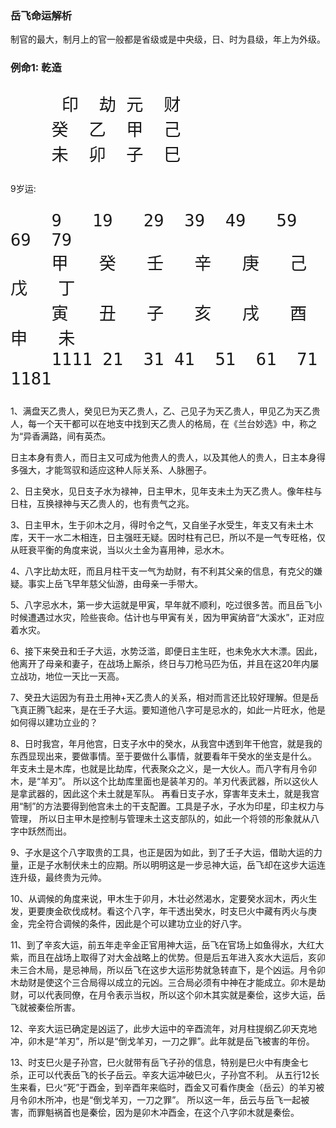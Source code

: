 ### 岳飞命运解析
制官的最大，制月上的官一般都是省级或是中央级，日、时为县级，年上为外级。

### 例命1: 乾造   
<font size=6 >

         印  劫 元  财
        癸  乙  甲  己 　　　
        未  卯  子  巳      　　　　　　　　　　　　

</font>

9岁运:         

<font size=6 face="仿宋">

        9   19   29  39  49   59   69  79 
        甲   癸   壬   辛   庚   己   戊   丁
        寅   丑   子   亥   戌   酉   申   未 
        1111 21  31 41  51  61  71  1181

</font>
        
1、满盘天乙贵人，癸见巳为天乙贵人，乙、己见子为天乙贵人，甲见乙为天乙贵人，每一个天干都可以在地支中找到天乙贵人的格局，在《兰台妙选》中，称之为“异香满路，间有英杰。 

日主本身有贵人，而日主又可成为他贵人的贵人，以及其他人的贵人，日主本身得多强大，才能驾驭和适应这种人际关系、人脉圈子。

2、日主癸水，见日支子水为禄神，日主甲木，见年支未土为天乙贵人。像年柱与日柱，互换禄神与天乙贵人的，也有贵气之兆。

3、日主甲木，生于卯木之月，得时令之气，又自坐子水受生，年支又有未土木库，天干一水二木相连，日主强旺无疑。因时柱有己巳，所以不是一气专旺格，仅从旺衰平衡的角度来说，当以火土金为喜用神，忌水木。

4、八字比劫太旺，而且月柱干支一气为劫财，有不利其父亲的信息，有克父的嫌疑。事实上岳飞早年慈父仙游，由母亲一手带大。

5、八字忌水木，第一步大运就是甲寅，早年就不顺利，吃过很多苦。而且岳飞小时候遭遇过水灾，险些丧命。估计也与甲寅有关，因为甲寅纳音“大溪水”，正对应着水灾。

6、接下来癸丑和壬子大运，水势泛滥，即便日主生旺，也未免水大木漂。因此，他离开了母亲和妻子，在战场上厮杀，终日与刀枪马匹为伍，并且在这20年内屡立战功，地位一天比一天高。

7、癸丑大运因为有丑土用神+天乙贵人的关系，相对而言还比较好理解。但是岳飞真正腾飞起来，是在壬子大运。要知道他八字可是忌水的，如此一片旺水，他是如何得以建功立业的？

8、日时我宫，年月他宫，日支子水中的癸水，从我宫中透到年干他宫，就是我的东西显现出来，要做事情。至于要做什么事情，就要看年干癸水的坐支是什么。
年支未土是木库，也就是比劫库，代表聚众之义，是一大伙人。而八字有月令卯木，是“羊刃”。 所以这个比劫库里面也是装羊刃的。羊刃代表武器，所以这伙人是拿武器的，因此这个未土就是军队。
再看日支子水，穿害年支未土，就是我宫用“制”的方法要得到他宫未土的干支配置。工具是子水，子水为印星，印主权力与管理，
所以日主甲木是控制与管理未土这支部队的，如此一个将领的形象就从八字中跃然而出。


9、子水是这个八字取贵的工具，也正是因为如此，到了壬子大运，借助大运的力量，正是子水制伏未土的应期。所以明明这是一步忌神大运，岳飞却在这步大运连连升级，最终贵为元帅。


10、从调候的角度来说，甲木生于卯月，木壮必然渴水，定要癸水润木，丙火生发，更要庚金砍伐成材。看这个八字，年干透出癸水，时支巳火中藏有丙火与庚金，完全符合调候的条件，因此是个可以建功立业的好八字。

11、到了辛亥大运，前五年走辛金正官用神大运，岳飞在官场上如鱼得水，大红大紫，而且在战场上取得了对大金战略上的优势。但是后五年进入亥水大运后，亥卯未三合木局，是忌神局，所以岳飞在这步大运形势就急转直下，是个凶运。月令卯木劫财是使这个三合局得以成立的元凶。三合局必须有中神在才能成立。卯木是劫财，可以代表同僚，在月令表示当权，所以这个卯木其实就是秦侩，这步大运，岳飞就被秦侩所害。

12、辛亥大运已确定是凶运了，此步大运中的辛酉流年，对月柱提纲乙卯天克地冲，卯木是“羊刃”，所以是“倒戈羊刃，一刀之罪”。此年就是岳飞被害的年份。

13、时支巳火是子孙宫，巳火就带有岳飞子孙的信息，特别是巳火中有庚金七杀，正可以代表岳飞的长子岳云。辛亥大运冲破巳火，子孙宫不利。
从五行12长生来看，巳火“死”于酉金，到辛酉年来临时，酉金又可看作庚金（岳云）的羊刃被月令卯木所冲，也是“倒戈羊刃，一刀之罪”。
所以这一年，岳云与岳飞一起被害，而罪魁祸首也是秦侩，因为是卯木冲酉金，在这个八字卯木就是秦侩。



